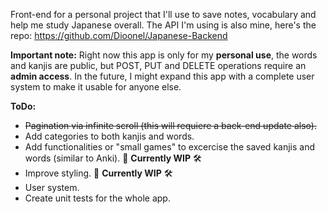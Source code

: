 Front-end for a personal project that I'll use to save notes, vocabulary and help me study Japanese overall.
The API I'm using is also mine, here's the repo: https://github.com/Dioonel/Japanese-Backend

**Important note:**
Right now this app is only for my **personal use**, the words and kanjis are public, but POST, PUT and DELETE operations require an **admin access**. In the future, I might expand this app with a complete user system to make it usable for anyone else.


**ToDo:** 
- ~~Pagination via infinite scroll (this will requiere a back-end update also).~~
- Add categories to both kanjis and words.
- Add functionalities or "small games" to excercise the saved kanjis and words (similar to Anki). 🚧 **Currently WIP** 🛠️
- Improve styling. 🚧 **Currently WIP** 🛠️
- User system.
- Create unit tests for the whole app.
